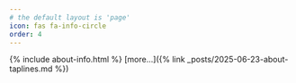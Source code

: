 ```yaml
---
# the default layout is 'page'
icon: fas fa-info-circle
order: 4
---
```

{% include about-info.html %}
[more...]({% link _posts/2025-06-23-about-taplines.md %})
